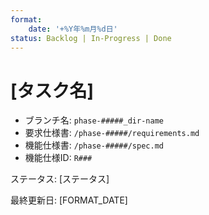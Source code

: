 ```yaml
---
format:
    date: '+%Y年%m月%d日'
status: Backlog | In-Progress | Done
---
```



# [タスク名]

<!--
Example

- **phase-number**: phase-00001, phase-00002, ...
- **dir-name**: 001-feature-name, 002-feature-name, ...
-->

- ブランチ名: `phase-#####_dir-name`
- 要求仕様書: `/phase-#####/requirements.md`
- 機能仕様書: `/phase-#####/spec.md`
- 機能仕様ID: `R###`

ステータス: [ステータス]

最終更新日: [FORMAT_DATE]
